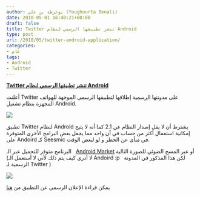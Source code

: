 ```yaml
---
author: يوغرطة بن علي (Youghourta Benali)
date: 2010-05-01 16:40:21+00:00
draft: false
title: Twitter تنشر تطبيقها الرسمي لنظام Android
type: post
url: /2010/05/twitter-android-application/
categories:
- عام
tags:
- Android
- Twitter
---
```


[**Twitter تنشر تطبيقها الرسمي لنظام Android**](https://www.it-scoop.com/2010/05/twitter-android-application/)


أعلنت Twitter على مدونتها الرسمية إطلاقها لتطبيقها الرسمي الموجهة للهواتف المجهزة بنظام تشغيل Android.

[![](https://4.bp.blogspot.com/_8SR4vhJOubM/S9tBMjbcCfI/AAAAAAAAAuA/wrDmuQ72r0E/s1600/ss-actions.png)
](https://www.it-scoop.com/2010/05/twitter-android-application/)

تطبيق Twitter لنظام Android يشترط أن لا يقل إصدار النظام عن 2.1 كما أنه لا يتيح إمكانية استعمال أكثر من حساب في آن واحد مما يجعل بعض البرامج الأخرى المتوفرة على Andoird كـ Seesmic في منأى عن الخطر و لو لبعض الوقت.

البرنامج متوفر للتحميل عبر الـ   [Android Market](http://www.android.com/market/) أو عبر المسح الضوئي للصورة التالية (لا أدري كيف يتم ذلك لأني لا أستعمل الـ Andoird :p   لكن هذا المذكور في المدونة الرسمية لـ Twitter )

[![](https://1.bp.blogspot.com/_8SR4vhJOubM/S9tTkYSKoII/AAAAAAAAAuo/xhDbTCsqse0/s320/tfaqrcode.png)
](https://www.it-scoop.com/2010/05/twitter-android-application/)

يمكن قراءة الإعلان الرسمي عن التطبيق من [هنا](http://blog.twitter.com/2010/04/twitter-for-android-robots-like-to.html)

